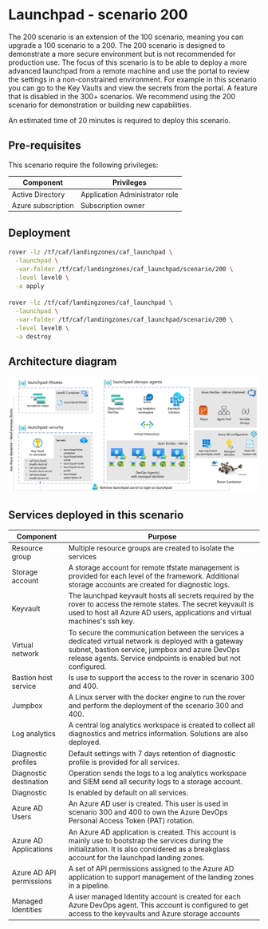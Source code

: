 # Launchpad - scenario 200

The 200 scenario is an extension of the 100 scenario, meaning you can upgrade a 100 scenario to a 200.
The 200 scenario is designed to demonstrate a more secure environment but is not recommended for production use.
The focus of this scenario is to be able to deploy a more advanced launchpad from a remote machine and use the portal to review the settings in a non-constrained environment.
For example in this scenario you can go to the Key Vaults and view the secrets from the portal. A feature that is disabled in the 300+ scenarios. We recommend using the 200 scenario for demonstration or building new capabilities.

An estimated time of 20 minutes is required to deploy this scenario.

## Pre-requisites

This scenario require the following privileges:

| Component          | Privileges                     |
|--------------------|--------------------------------|
| Active Directory   | Application Administrator role |
| Azure subscription | Subscription owner             |

## Deployment

```bash
rover -lz /tf/caf/landingzones/caf_launchpad \
  -launchpad \
  -var-folder /tf/caf/landingzones/caf_launchpad/scenario/200 \
  -level level0 \
  -a apply

rover -lz /tf/caf/landingzones/caf_launchpad \
  -launchpad \
  -var-folder /tf/caf/landingzones/caf_launchpad/scenario/200 \
  -level level0 \
  -a destroy
```

## Architecture diagram

![Launchpad 200](../../../../documentation/img/launchpad-200.png)

## Services deployed in this scenario

| Component                | Purpose                                                                                                                                                                                                                    |
|--------------------------|----------------------------------------------------------------------------------------------------------------------------------------------------------------------------------------------------------------------------|
| Resource group           | Multiple resource groups are created to isolate the services                                                                                                                                                               |
| Storage account          | A storage account for remote tfstate management is provided for each level of the framework. Additional storage accounts are created for diagnostic logs.                                                                  |
| Keyvault                 | The launchpad keyvault hosts all secrets required by the rover to access the remote states. The secret keyvault is used to host all Azure AD users, applications and virtual machines's ssh key.                           |
| Virtual network          | To secure the communication between the services a dedicated virtual network is deployed with a gateway subnet, bastion service, jumpbox and azure DevOps release agents. Service endpoints is enabled but not configured. |
| Bastion host service     | Is use to support the access to the rover in scenario 300 and 400.                                                                                                                                                         |
| Jumpbox                  | A Linux server with the docker engine to run the rover and perform the deployment of the scenario 300 and 400.                                                                                                             |
| Log analytics            | A central log analytics workspace is created to collect all diagnostics and metrics information. Solutions are also deployed.                                                                                              |
| Diagnostic profiles      | Default settings with 7 days retention of diagnostic profile is provided for all services.                                                                                                                                 |
| Diagnostic destination   | Operation sends the logs to a log analytics workspace and SIEM send all security logs to a storage account.                                                                                                                |
| Diagnostic               | Is enabled by default on all services.                                                                                                                                                                                     |
| Azure AD Users           | An Azure AD user is created. This user is used in scenario 300 and 400 to own the Azure DevOps Personal Access Token (PAT) rotation.                                                                                       |
| Azure AD Applications    | An Azure AD application is created. This account is mainly use to bootstrap the services during the initialization. It is also considered as a breakglass account for the launchpad landing zones.                         |
| Azure AD API permissions | A set of API permissions assigned to the Azure AD application to support management of the landing zones in a pipeline.                                                                                                    |
| Managed Identities       | A user managed Identity account is created for each Azure DevOps agent. This account is configured to get access to the keyvaults and Azure storage accounts                                                               |